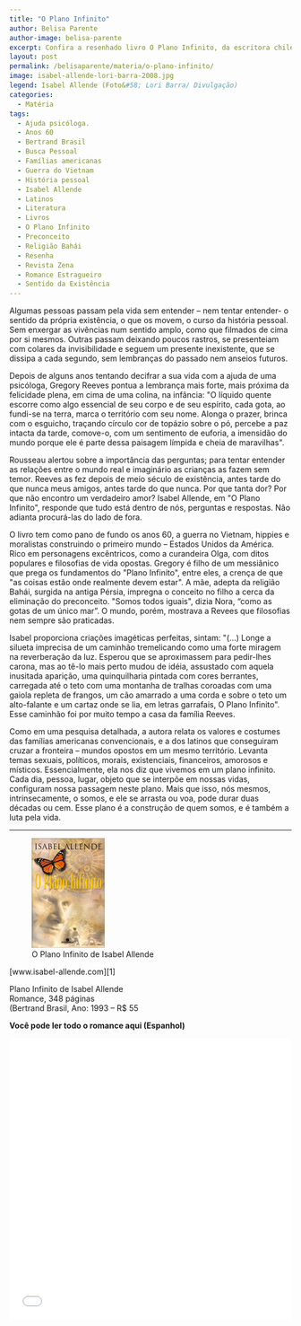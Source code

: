 ```yaml
---
title: "O Plano Infinito"
author: Belisa Parente
author-image: belisa-parente
excerpt: Confira a resenhado livro O Plano Infinito, da escritora chilena Isabel Allende.
layout: post
permalink: /belisaparente/materia/o-plano-infinito/
image: isabel-allende-lori-barra-2008.jpg
legend: Isabel Allende (Foto&#58; Lori Barra/ Divulgação)
categories:
  - Matéria
tags:
  - Ajuda psicóloga.
  - Anos 60
  - Bertrand Brasil
  - Busca Pessoal
  - Famílias americanas
  - Guerra do Vietnam
  - História pessoal
  - Isabel Allende
  - Latinos
  - Literatura
  - Livros
  - O Plano Infinito
  - Preconceito
  - Religião Bahái
  - Resenha
  - Revista Zena
  - Romance Estragueiro
  - Sentido da Existência
---
```

Algumas pessoas passam pela vida sem entender – nem tentar entender- o sentido da própria existência, o que os movem, o curso da história pessoal. Sem enxergar as vivências num sentido amplo, como que filmados de cima por si mesmos. Outras passam deixando poucos rastros, se presenteiam com colares da invisibilidade e seguem um presente inexistente, que se dissipa a cada segundo, sem lembranças do passado nem anseios futuros.

Depois de alguns anos tentando decifrar a sua vida com a ajuda de uma psicóloga, Gregory Reeves pontua a lembrança mais forte, mais próxima da felicidade plena, em cima de uma colina, na infância: "O líquido quente escorre como algo essencial de seu corpo e de seu espírito, cada gota, ao fundi-se na terra, marca o território com seu nome. Alonga o prazer, brinca com o esguicho, traçando círculo cor de topázio sobre o pó, percebe a paz intacta da tarde, comove-o, com um sentimento de euforia, a imensidão do mundo porque ele é parte dessa paisagem límpida e cheia de maravilhas".

Rousseau alertou sobre a importância das perguntas; para tentar entender as relações entre o mundo real e imaginário as crianças as fazem sem temor. Reeves as fez depois de meio século de existência, antes tarde do que nunca meus amigos, antes tarde do que nunca. Por que tanta dor? Por que não encontro um verdadeiro amor? Isabel Allende, em "O Plano Infinito", responde que tudo está dentro de nós, perguntas e respostas. Não adianta procurá-las do lado de fora.

O livro tem como pano de fundo os anos 60, a guerra no Vietnam, hippies e moralistas construindo o primeiro mundo – Estados Unidos da América. Rico em personagens excêntricos, como a curandeira Olga, com ditos populares e filosofias de vida opostas. Gregory é filho de um messiânico que prega os fundamentos do "Plano Infinito", entre eles, a crença de que "as coisas estão onde realmente devem estar". A mãe, adepta da religião Bahái, surgida na antiga Pérsia, impregna o conceito no filho a cerca da eliminação do preconceito. "Somos todos iguais", dizia Nora, &#8220;como as gotas de um único mar&#8221;. O mundo, porém, mostrava a Revees que filosofias nem sempre são praticadas.

Isabel proporciona criações imagéticas perfeitas, sintam: "(…) Longe a silueta imprecisa de um caminhão tremelicando como uma forte miragem na reverberação da luz. Esperou que se aproximassem para pedir-lhes carona, mas ao tê-lo mais perto mudou de idéia, assustado com aquela inusitada aparição, uma quinquilharia pintada com cores berrantes, carregada até o teto com uma montanha de tralhas coroadas com uma gaiola repleta de frangos, um cão amarrado a uma corda e sobre o teto um alto-falante e um cartaz onde se lia, em letras garrafais, O Plano Infinito". Esse caminhão foi por muito tempo a casa da família Reeves.

Como em uma pesquisa detalhada, a autora relata os valores e costumes das famílias americanas convencionais, e a dos latinos que conseguiram cruzar a fronteira – mundos opostos em um mesmo território. Levanta temas sexuais, políticos, morais, existenciais, financeiros, amorosos e místicos. Essencialmente, ela nos diz que vivemos em um plano infinito. Cada dia, pessoa, lugar, objeto que se interpõe em nossas vidas, configuram nossa passagem neste plano. Mais que isso, nós mesmos, intrinsecamente, o somos, e ele se arrasta ou voa, pode durar duas décadas ou cem. Esse plano é a construção de quem somos, e é também a luta pela vida.

* * *

<figure class="figure figure-30 right"><img src="https://raw.githubusercontent.com/revistazena/img/master/o-plano-infinito.jpg" alt="O Plano Infinito de Isabel Allende" title="O Plano Infinito de Isabel Allende" /><figcaption class="legenda">O Plano Infinito de Isabel Allende</figcaption></figure>[www.isabel-allende.com][1]

Plano Infinito de Isabel Allende<br>
Romance, 348 páginas<br>
(Bertrand Brasil, Ano: 1993 &#8211; R$ 55


**Você pode ler todo o romance aqui (Espanhol)**

<iframe width="100%" height="500px" src="//e.issuu.com/embed.html#0/31547817" frameborder="0" allowfullscreen></iframe>

[1]: http://www.isabel-allende.com